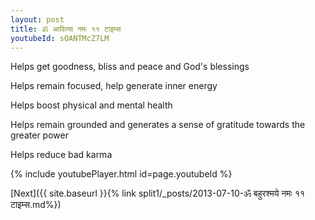 ```yaml
---
layout: post
title: ॐ आदित्या नमः ११ टाइम्स
youtubeId: sOANTMcZ7LM
---
```

 
 
Helps get goodness, bliss and peace and God's blessings
 
Helps remain focused, help generate inner energy 
 
Helps boost physical and mental health 
 
Helps remain grounded and generates a sense of gratitude towards the greater power 
 
Helps reduce bad karma
 
 
 
 


{% include youtubePlayer.html id=page.youtubeId %}
 
[Next]({{ site.baseurl }}{% link  split1/_posts/2013-07-10-ॐ बहुरश्मये नमः ११ टाइम्स.md%})
 

